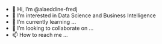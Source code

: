 - 👋 Hi, I’m @alaeddine-fredj
- 👀 I’m interested in Data Science and Business Intelligence
- 🌱 I’m currently learning ...
- 💞️ I’m looking to collaborate on ...
- 📫 How to reach me ...

<!---
alaeddine-fredj/alaeddine-fredj is a ✨ special ✨ repository because its `README.md` (this file) appears on your GitHub profile.
You can click the Preview link to take a look at your changes.
--->
